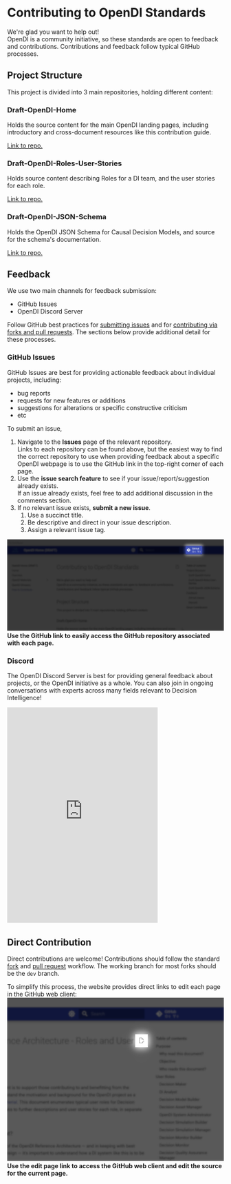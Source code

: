 # Contributing to OpenDI Standards

We're glad you want to help out!  
OpenDI is a community initiative, so these standards are open to feedback and contributions.  Contributions and feedback follow typical GitHub processes.

## Project Structure

This project is divided into 3 main repositories, holding different content:

### Draft-OpenDI-Home

Holds the source content for the main OpenDI landing pages, including introductory and cross-document resources like this contribution guide.

[Link to repo.](https://github.com/IAmKelDev/draft-opendi-home)

### Draft-OpenDI-Roles-User-Stories

Holds source content describing Roles for a DI team, and the user stories for each role.

[Link to repo.](https://github.com/IAmKelDev/draft-opendi-roles-user-stories)

### Draft-OpenDI-JSON-Schema

Holds the OpenDI JSON Schema for Causal Decision Models, and source for the schema's documentation.

[Link to repo.](https://github.com/IAmKelDev/draft-opendi-json-schema)

## Feedback

We use two main channels for feedback submission:

- GitHub Issues
- OpenDI Discord Server

Follow GitHub best practices for [submitting issues](https://docs.github.com/en/get-started/exploring-projects-on-github/finding-ways-to-contribute-to-open-source-on-github#opening-an-issue) and for [contributing via forks and pull requests](https://docs.github.com/en/get-started/exploring-projects-on-github/contributing-to-a-project). The sections below provide additional detail for these processes.

### GitHub Issues
GitHub Issues are best for providing actionable feedback about individual projects, including:

- bug reports
- requests for new features or additions
- suggestions for alterations or specific constructive criticism
- etc

To submit an issue,

1. Navigate to the **Issues** page of the relevant repository.  
    Links to each repository can be found above, but the easiest way to find the correct repository to use when providing feedback about a specific OpenDI webpage is to use the GitHub link in the top-right corner of each page.
2. Use the **issue search feature** to see if your issue/report/suggestion already exists.  
    If an issue already exists, feel free to add additional discussion in the comments section.
3. If no relevant issue exists, **submit a new issue**.
    1. Use a succinct title.
    2. Be descriptive and direct in your issue description.
    3. Assign a relevant issue tag.


![GitHub repo link](./img/contribution-guide/GitHub-Link.png)  
**Use the GitHub link to easily access the GitHub repository associated with each page.**

### Discord
The OpenDI Discord Server is best for providing general feedback about projects, or the OpenDI initiative as a whole. You can also join in ongoing conversations with experts across many fields relevant to Decision Intelligence!

<iframe src="https://discord.com/widget?id=1208154608984129557&theme=dark" width="350" height="500" allowtransparency="true" frameborder="0" sandbox="allow-popups allow-popups-to-escape-sandbox allow-same-origin allow-scripts"></iframe>

## Direct Contribution

Direct contributions are welcome! Contributions should follow the standard [fork](https://docs.github.com/en/pull-requests/collaborating-with-pull-requests/working-with-forks/fork-a-repo) and [pull request](https://docs.github.com/en/pull-requests/collaborating-with-pull-requests/proposing-changes-to-your-work-with-pull-requests/creating-a-pull-request-from-a-fork) workflow. The working branch for most forks should be the `dev` branch.

To simplify this process, the website provides direct links to edit each page in the GitHub web client:
![GitHub edit page link](./img/contribution-guide/GitHub-Edit-Link.png)  
**Use the edit page link to access the GitHub web client and edit the source for the current page.**